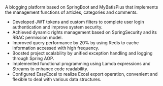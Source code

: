 A blogging platform based on SpringBoot and MyBatisPlus that implements the management functions of articles,
categories and comments.
- Developed JWT tokens and custom filters to complete user login authentication and improve system security.
- Achieved dynamic rights management based on SpringSecurity and its RBAC permission model.
- Improved query performance by 20% by using Redis to cache information accessed with high frequency.
- Boosted project scalability by unified exception handling and logging through Spring AOP.
- Implemented functional programming using Lamda expressions and Streams to enhance code readability.
- Configured EasyExcel to realize Excel export operation, convenient and flexible to deal with various data
structures.
